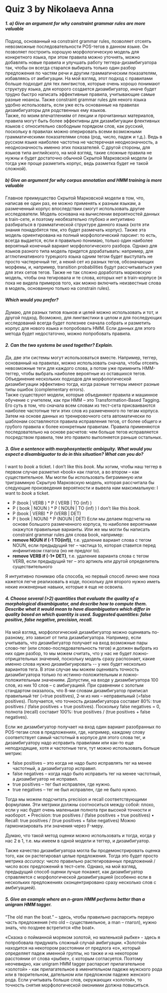# Quiz 3 by Nikolaeva Anna
##### 1.	a) Give an argument for why constraint grammar rules are more valuable
Подход, основанный на constraint grammar rules, позволяет отсеять невозможные последовательности POS-тегов в данном языке. Он позволяет построить хорошую морфологическую модель для конкретного языка, при этом правила можно уточнять, можно добавлять новые правила и улучшать работу теггера-дизамбигуатора так, чтобы он всегда старался выбирать только один разбор предложения по частям речи и другим грамматическим показателям, избавляясь от амбигуации. 
На мой взгляд, этот подход с правилами больше подходит для тех лингвистов, которые очень хорошо понимают структуру языка, для которого создается дизамбигуатор, иначе будет трудно быстро написать эффективные правила, учитывающие самые разные нюансы. Также constraint grammar rules для некого языка удобно использовать, если уже есть основанные на правилах дизамбигуаторы для родственных ему языков.  
Также, по моим впечатлениям от лекции и прочитанных материалов, правила могут быть более эффективны для дизамбигуации флективных языков с относительно свободным порядком слов, как русский, поскольку в правилах можно оперировать всеми возможными грамматическими показателями слова (род, число, падеж и т.д.). Ведь в русском языке наиболее частотна не частеречная неоднозначность, а неоднозначность именно этих показателей. С другой стороны, для языков типа английского, на мой взгляд, такие сложные правила не нужны и будет достаточно обычной Скрытой Марковской модели (и тогда уже проще разметить корпус, ведь разметка будет не такой сложной). 
##### b) Give an argument for why corpus annotation and HMM training is more valuable
Главное преимущество Скрытой Марковской модели в том, что, написав ее один раз, ее можно применять к разным языкам, а размеченный корпус впоследствии смогут использовать другие исследователи. Модель основана на вычислении вероятностей данных в train-сете, и поэтому необязательно глубоко и интуитивно разбираться в грамматической структуре данного языка (хотя эти знания понадобятся тем, кто будет размечать корпус). Также эта модель ориентирована на полный морфологический парсинг: то есть, всегда выдается, если я правильно понимаю, только один наиболее вероятный конечный вариант морфологического разбора. 
Однако для языков разного типа модель придется дорабатывать: например, для агглютинативного турецкого языка одним тегом будет выступать не просто частеречный тег, а некий сет из разных тегов, обозначающих морфемы, и, например, transition probabilities будут рассчитываться уже для этих сетов тегов. 
Также не так сложно доработать марковскую модель, чтобы она тегировала и те слова, которых нет в train-корпусе (я пока не видела примеров того, как можно включить неизвестные слова в модель, основанную только на constrain rules). 

##### Which would you prefer?
Думаю, для разных типов языков и целей можно использовать и тот, и другой подход. Возможно, для лингвистики в целом и для последующих исследований всегда будет полезнее сначала собрать и разметить корпус для нового языка и попробовать HMM. Если данных для этого метода будет недостаточно, можно попробовать правила. 
##### 2. Can the two systems be used together? Explain.
Да, две эти системы могут использоваться вместе. Например, теггер, основанный на правилах, можно использовать сначала, чтобы отсеять невозможные теги для каждого слова, а потом уже применить HMM-теггер, чтобы выбрать наиболее вероятные из оставшихся тегов. Объединение нескольких подходов для морфологической дизамбигуации эффективно тогда, когда разные теггеры имеют разные типы ошибок (complementary errors).  
Также существуют модели, которые объединяют правила и машинное обучение с учителем, как при HMM – это Transformation-Based Tagging. Его суть в том, что сначала всем словам из тест-сета присваиваются наиболее частотные теги этих слов из размеченного по тегам корпуса. Затем на основе данных из тренировочного сета автоматически по шаблонам составляются правила исправления тегов, от более общего и грубого правила к более конкретным правилам. Правила применяются последовательно на основе расчетов: чем больше тегов исправляется посредством правила, тем это правило выполняется раньше остальных.  
##### 3. Give a sentence with morphosyntactic ambiguity. What would you expect a disambiguator to do in this situation? What can you do?
I want to _book_ a ticket. 
I don’t like this _book_. 
Мы хотим, чтобы наш теггер в первом случае разметил «book» как глагол, а во втором – как существительное. Мы могли бы использовать биграммную или триграммную Скрытую Марковскую модель, которая рассчитала бы следующие произведения вероятности и вывела нам максимальную:
I want to _book_ a ticket. 
- P (book | VERB ) * P ( VERB | TO (inf) ) 
- P ( book | NOUN ) * P ( NOUN | TO (inf) )
I don’t like this _book_. 
- P (book |  VERB) * P (VERB | DET) 
- P ( book | NOUN) * P (NOUN | DET) 
Если мы делаем подсчеты на основе большого размеченного корпуса, то наиболее вероятными окажутся правильные варианты. 
Или же мы могли бы написать constraint grammar rules для слова book, например: 
- __remove NOUN if (-1 TO(inf))__, т.е. удаление вариант слова с тегом NOUN, если предыдущий тег – частица to, которая ставится перед инфинитивом глагола (но не предлог to). 
- __remove VERB if (-1* DET)__, т.е. удаление варианта слова с тегом VERB, если предыдущий тег – это артикль или другой определитель существительного

Я интуитивно понимаю оба способа, но первый способ лично мне пока кажется легче реализовать в коде, поскольку для второго нужно иметь некие инженерные навыки, которые я еще не освоила. 
##### 4. Choose several (>2) quantities that evaluate the quality of a morphological disambiguator, and describe how to compute them. Describe what it would mean to have disambiguators which differ in quality based on which quantity is used. Suggested quantities: false positive, false negative, precision, recall.
На мой взгляд, морфологический дизамбигуатор можно оценивать по-разному, это зависит от типа дизамбигуатора. Например, если учитывать, что дизамбигуатор получает на вход возможные пары слово-тег (или слово-последовательность тегов) и должен выбрать из них один разбор, то мы можем считать, что у нас не будет ложно-отрицательных значений, поскольку модель сразу распознает, какие именно слова нужно дизамбигуировать -- у них будет несколько вариантов тега. В этом случае мы можем оценивать точность дизамбигуатора только по истинно-положительным и ложно-положительным значениям. Допустим, на входе у дизамбигуатора 100 слов, из них 10 слов – с амбигуацией. При сравнении с золотым стандартом оказалось, что 8-ми словам дизамбигуатор приписал правильный тег (=true positives), 2-м из них – неправильный (=false positives). Получается, что точность дизамбигуатора составит 80%: true positives / (false positives + true positives). Поскольку false negatives = 0, полнота (recall) составит 100%: true positives / (true positives + false negatives).  

Если же дизамбигуатор получает на вход один вариант разобранных по POS-тегам слов в предложениях, где, например, каждому слову соответствует самый частотный в корпусе для этого слова тег, и дизамбигуатору надо исправить правилами или как-то еще неподходящие, хотя и частотные теги, тут можно использовать больше метрик:
- false positives – это когда не надо было исправлять тег на менее частотный, а дизамбигуатор исправил. 
- false negatives – когда надо было исправить тег на менее частотный, а дизамбигуатор не исправил.  
- true positives – тег был исправлен, где нужно.
- true negatives – тег не был исправлен, где не было нужно. 

Тогда мы можем подсчитать precision и recall соответствующими формулами. Эти метрики должны соотноситься между собой: плохо, если у нас будет очень маленькая полнота при высокой точности и наоборот. 
•	Precision: true positives / (false positives + true positives)
•	Recall: true positives / (true positives + false negatives)
Можно гармонизировать эти значения через F-меру. 

Думаю, что такой метод оценки можно использовать и тогда, когда у нас 2 в 1, т.е. мы имеем в одной модели и теггер, и дизамбигуатор.

Также качество дизамбигуатора могла бы продемонстрировать оценка того, как он растегировал целые предложения. Тогда это будет просто метрика _accuracy_: число правильно растегированных предложений / число всех предложений в тест-сете. Однако, на мой взгляд, предыдущий способ оценки лучше покажет, как дизамбигуатор справляется с морфологической дизамбигуацией (особенно если в нескольких предложениях сконцентрировано сразу несколько слов с амбигуацией).
##### 5. Give an example where an n-gram HMM performs better than a unigram HMM tagger.
“The old man the boat.” – здесь, чтобы правильно распарсить первую часть предложения (что old – существиельное, а man – глагол), нужно знать, что позднее встретится «the boat». 

«Сказка о пойманной моряком золотой, но маленькой рыбке» - здесь я попробовала придумать сложный случай амбигуации. «Золотой» находится на некотором расстоянии от предлога «о», который определяет падеж именной группы, но также и на некотором расстоянии от слова «рыбке», с которым согласуется. Поэтому неочевидно, как unigram HMM tagger распарсит прилагательное «золотой» - как прилагательное в именительном падеже мужского рода или в творительном, дательном или предложном падеже женского рода.  Если учитывать больше слов, окружающих «золотой», то точность снятия морфологической омонимии должна повыситься. 

